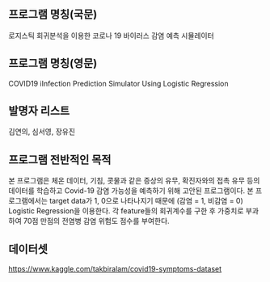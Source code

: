 ## 프로그램 명칭(국문)
로지스틱 회귀분석을 이용한 코로나 19 바이러스 감염 예측 시뮬레이터

## 프로그램 명칭(영문)
COVID19 iInfection Prediction Simulator Using Logistic Regression

## 발명자 리스트
김연의, 심서영, 장유진

## 프로그램 전반적인 목적
본 프로그램은 체온 데이터, 기침, 콧물과 같은 증상의 유무, 확진자와의 접촉 유무 등의 데이터를 학습하고 Covid-19 감염 가능성을 예측하기 위해 고안된 프로그램이다. 본 프로그램에서는 target data가 1, 0으로 나타나지기 때문에 (감염 = 1, 비감염 = 0) Logistic Regression을 이용한다. 각 feature들의 회귀계수를 구한 후 가중치로 부과하여 70점 만점의 전염병 감염 위험도 점수를 부여한다.

## 데이터셋
https://www.kaggle.com/takbiralam/covid19-symptoms-dataset




